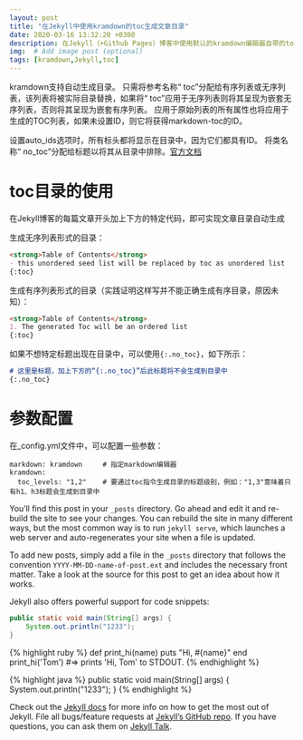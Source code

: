 ```yaml
---
layout: post
title: "在Jekyll中使用kramdown的toc生成文章目录"
date: 2020-03-16 13:32:20 +0300
description: 在Jekyll（+Github Pages）博客中使用默认的kramdown编辑器自带的toc目录生成功能生成markdown的目录 # (optional)
img:  # Add image post (optional)
tags: [kramdown,Jekyll,toc] 
---
```



kramdown支持自动生成目录。 只需将参考名称“ toc”分配给有序列表或无序列表，该列表将被实际目录替换，如果将“ toc”应用于无序列表则将其呈现为嵌套无序列表，否则将其呈现为嵌套有序列表。 应用于原始列表的所有属性也将应用于生成的TOC列表，如果未设置ID，则它将获得markdown-toc的ID。

设置auto_ids选项时，所有标头都将显示在目录中，因为它们都具有ID。 将类名称“ no_toc”分配给标题以将其从目录中排除。[官方文档](https://kramdown.gettalong.org/converter/html.html#toc)

# toc目录的使用

在Jekyll博客的每篇文章开头加上下方的特定代码，即可实现文章目录自动生成

生成无序列表形式的目录：

```markdown
<strong>Table of Contents</strong>
- this unordered seed list will be replaced by toc as unordered list
{:toc} 
```

生成有序列表形式的目录（实践证明这样写并不能正确生成有序目录，原因未知）：

```markdown
<strong>Table of Contents</strong>
1. The generated Toc will be an ordered list
{:toc}
```

如果不想特定标题出现在目录中，可以使用`{:.no_toc}`，如下所示：

```markdown
# 这里是标题，加上下方的“{:.no_toc}”后此标题将不会生成到目录中
{:.no_toc}
```

# 参数配置

在_config.yml文件中，可以配置一些参数：

```
markdown: kramdown     # 指定markdown编辑器
kramdown:
  toc_levels: "1,2"    # 要通过toc指令生成目录的标题级别，例如："1,3"意味着只有h1、h3标题会生成到目录中
```


You’ll find this post in your `_posts` directory. Go ahead and edit it and re-build the site to see your changes. You can rebuild the site in many different ways, but the most common way is to run `jekyll serve`, which launches a web server and auto-regenerates your site when a file is updated.

To add new posts, simply add a file in the `_posts` directory that follows the convention `YYYY-MM-DD-name-of-post.ext` and includes the necessary front matter. Take a look at the source for this post to get an idea about how it works.

Jekyll also offers powerful support for code snippets:

~~~java
public static void main(String[] args) {
    System.out.println("1233");
}
~~~

{% highlight ruby %}
def print_hi(name)
  puts "Hi, #{name}"
end
print_hi('Tom')
#=> prints 'Hi, Tom' to STDOUT.
{% endhighlight %}

{% highlight java %}
public static void main(String[] args) {
    System.out.println("1233");
}
{% endhighlight %}

Check out the [Jekyll docs][jekyll-docs] for more info on how to get the most out of Jekyll. File all bugs/feature requests at [Jekyll’s GitHub repo][jekyll-gh]. If you have questions, you can ask them on [Jekyll Talk][jekyll-talk].

[jekyll-docs]: https://jekyllrb.com/docs/home
[jekyll-gh]:   https://github.com/jekyll/jekyll
[jekyll-talk]: https://talk.jekyllrb.com/

